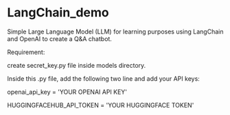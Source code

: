 # LangChain_demo
Simple Large Language Model (LLM) for learning purposes using LangChain and OpenAI to create a Q&amp;A chatbot.


Requirement:

create secret_key.py file inside models directory.

Inside this .py file, add the following two line and add your API keys:

openai_api_key = 'YOUR OPENAI API KEY'

HUGGINGFACEHUB_API_TOKEN = 'YOUR HUGGINGFACE TOKEN'